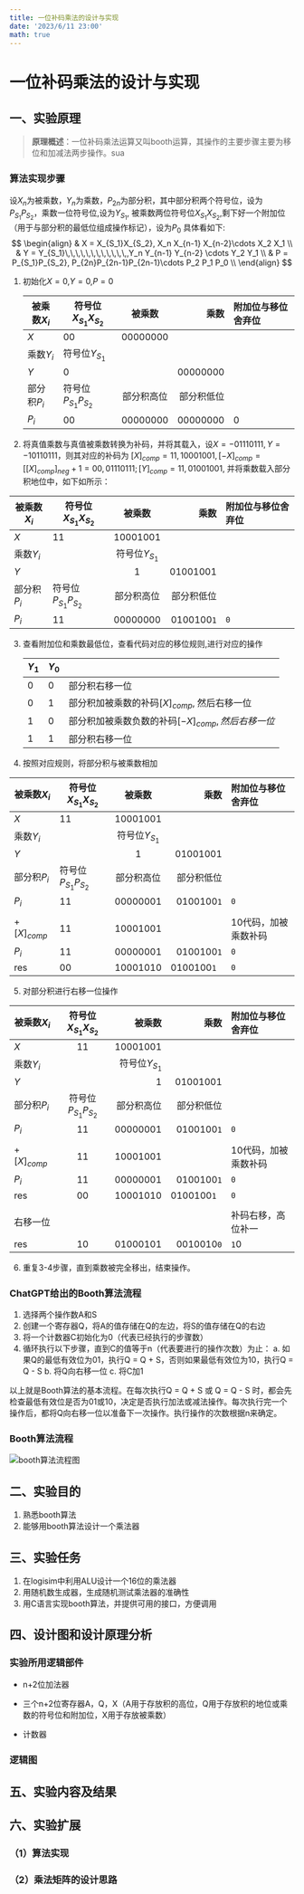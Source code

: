 ```yaml
---
title: 一位补码乘法的设计与实现
date: '2023/6/11 23:00'
math: true
---
```






# 一位补码乘法的设计与实现

##  一、实验原理

> **原理概述**：一位补码乘法运算又叫booth运算，其操作的主要步骤主要为移位和加减法两步操作。sua

### 算法实现步骤

设$X_n$为被乘数，$Y_n$为乘数，$P_{2n}$为部分积，其中部分积两个符号位，设为$P_{S_1}P_{S_2}$，乘数一位符号位,设为$Y_{S_1}$, 被乘数两位符号位$X_{S_1}X_{S_2}$,剩下好一个附加位（用于与部分积的最低位组成操作标记），设为$P_0$ 具体看如下:
$$
\begin{align}
& X = X_{S_1}X_{S_2}, X_n X_{n-1} X_{n-2}\cdots X_2 X_1 \\
& Y = Y_{S_1}\,\,\,\,\,\,\,\,\,\,\,\,,Y_n Y_{n-1} Y_{n-2} \cdots Y_2 Y_1 \\
& P = P_{S_1}P_{S_2}, P_{2n}P_{2n-1}P_{2n-1}\cdots P_2 P_1 P_0 \\
\end{align}
$$

1. 初始化$X=0$,$Y=0$,$P=0$

   | 被乘数$X_i$ | 符号位$X_{S_1}X_{S_2}$ |   被乘数   |       乘数 | 附加位与移位舍弃位 |
   | ----------- | ---------------------- | :--------: | ---------: | :----------------- |
   | $X$         | 00                     |  00000000  |            |                    |
   | 乘数$Y_i$   | 符号位$Y_{S_1}$        |            |            |                    |
   | $Y$         | 0                      |            |   00000000 |                    |
   | 部分积$P_i$ | 符号位$P_{S_1}P_{S_2}$ | 部分积高位 | 部分积低位 |                    |
   | $P_i$       | 00                     |  00000000  |   00000000 | 0                  |

2. 将真值乘数与真值被乘数转换为补码，并将其载入，设$X = -01110111,\, Y = -10110111$，则其对应的补码为 $[X]_{comp}=11,\,10001001 , \, [-X]_{comp} = [[X]_{comp}]_{neg}+1 = 00,\,01110111;\,[Y]_{comp} = 11,01001001$, 并将乘数载入部分积地位中，如下如所示：

| 被乘数$X_i$ | 符号位$X_{S_1}X_{S_2}$ |     被乘数      |       乘数 | 附加位与移位舍弃位 |
| ----------- | ---------------------- | :-------------: | ---------: | :----------------- |
| $X$         | 11                     |    10001001     |            |                    |
| 乘数$Y_i$   |                        | 符号位$Y_{S_1}$ |            |                    |
| $Y$         |                        |        1        |   01001001 |                    |
| 部分积$P_i$ | 符号位$P_{S_1}P_{S_2}$ |   部分积高位    | 部分积低位 |                    |
| $P_i$       | 11                     |    00000000     | 0100100`1` | `0`                |

3. 查看附加位和乘数最低位，查看代码对应的移位规则,进行对应的操作

   | $Y_1$ | $Y_0$ |                                                    |
   | ----- | ----- | -------------------------------------------------- |
   | 0     | 0     | 部分积右移一位                                     |
   | 0     | 1     | 部分积加被乘数的补码$[X]_{comp}$, 然后右移一位     |
   | 1     | 0     | 部分积加被乘数负数的补码$[-X]_{comp},然后右移一位$ |
   | 1     | 1     | 部分积右移一位                                     |

4. 按照对应规则，将部分积与被乘数相加

| 被乘数$X_i$   | 符号位$X_{S_1}X_{S_2}$ |     被乘数      |         乘数 | 附加位与移位舍弃位   |
| ------------- | ---------------------- | :-------------: | -----------: | :------------------- |
| $X$           | 11                     |    10001001     |              |                      |
| 乘数$Y_i$     |                        | 符号位$Y_{S_1}$ |              |                      |
| $Y$           |                        |        1        |     01001001 |                      |
| 部分积$P_i$   | 符号位$P_{S_1}P_{S_2}$ |   部分积高位    |   部分积低位 |                      |
| $P_i$         | 11                     |    00000001     |   0100100`1` | `0`                  |
|               |                        |                 |              |                      |
| $+[X]_{comp}$ | 11                     |    10001001     |              | 10代码，加被乘数补码 |
| $P_i$         | 11                     |    00000001     |   0100100`1` | `0`                  |
| res           | 00                     |    10001010     | 0100100`1  ` | `0`                  |

5. 对部分积进行右移一位操作

| 被乘数$X_i$   | 符号位$X_{S_1}X_{S_2}$ |          被乘数 |         乘数 | 附加位与移位舍弃位   |
| ------------- | :--------------------: | --------------: | -----------: | :------------------- |
| $X$           |           11           |        10001001 |              |                      |
| 乘数$Y_i$     |                        | 符号位$Y_{S_1}$ |              |                      |
| $Y$           |                        |               1 |     01001001 |                      |
| 部分积$P_i$   | 符号位$P_{S_1}P_{S_2}$ |      部分积高位 |   部分积低位 |                      |
| $P_i$         |           11           |        00000001 |   0100100`1` | `0`                  |
|               |                        |                 |              |                      |
| $+[X]_{comp}$ |           11           |        10001001 |              | 10代码，加被乘数补码 |
| $P_i$         |           11           |        00000001 |   0100100`1` | `0`                  |
| res           |           00           |        10001010 | 0100100`1  ` | `0`                  |
|               |                        |                 |              |                      |
| 右移一位      |                        |                 |              | 补码右移，高位补一   |
| res           |           10           |        01000101 |   0010010`0` | `1`0                 |

6. 重复3-4步骤，直到乘数被完全移出，结束操作。



### ChatGPT给出的Booth算法流程

1. 选择两个操作数A和S
2. 创建一个寄存器Q，将A的值存储在Q的左边，将S的值存储在Q的右边
3. 将一个计数器C初始化为0（代表已经执行的步骤数）
4. 循环执行以下步骤，直到C的值等于n（代表要进行的操作次数）为止：
   a. 如果Q的最低有效位为01，执行Q = Q + S，否则如果最低有效位为10，执行Q = Q - S
   b. 将Q向右移一位
   c. 将C加1

以上就是Booth算法的基本流程。在每次执行Q = Q + S 或 Q = Q - S 时，都会先检查最低有效位是否为01或10，决定是否执行加法或减法操作。每次执行完一个操作后，都将Q向右移一位以准备下一次操作。执行操作的次数根据n来确定。



### Booth算法流程

![booth算法流程图](https://gitee.com/fangcongss/blog-pic/raw/master/img/booth%E7%AE%97%E6%B3%95%E6%B5%81%E7%A8%8B%E5%9B%BE.png)

## 二、实验目的

1. 熟悉booth算法
2. 能够用booth算法设计一个乘法器

## 三、实验任务

1. 在logisim中利用ALU设计一个16位的乘法器
2. 用随机数生成器，生成随机测试乘法器的准确性
3. 用C语言实现booth算法，并提供可用的接口，方便调用

## 四、设计图和设计原理分析

### 实验所用逻辑部件

- n+2位加法器

- 三个n+2位寄存器A，Q，X（A用于存放积的高位，Q用于存放积的地位或乘数的符号位和附加位，X用于存放被乘数）
- 计数器

### 逻辑图

## 五、实验内容及结果





## 六、实验扩展



### （1）算法实现



### （2）乘法矩阵的设计思路



